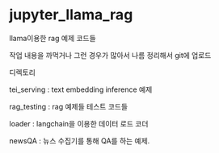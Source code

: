 # jupyter_llama_rag
llama이용한 rag 예제 코드들

작업 내용을 까먹거나 그런 경우가 많아서 나름 정리해서 git에 업로드 

디렉토리 

tei_serving : text embedding inference 예제 

rag_testing : rag 예제들 테스트 코드들

loader : langchain을 이용한 데이터 로드 코더 

newsQA : 뉴스 수집기를 통해 QA를 하는 예제. 

